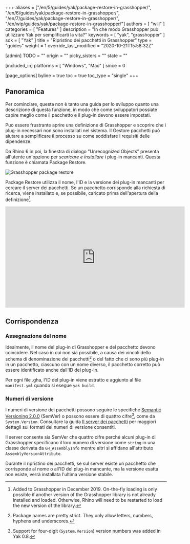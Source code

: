 +++
aliases = ["/en/5/guides/yak/package-restore-in-grasshopper/", "/en/6/guides/yak/package-restore-in-grasshopper/", "/en/7/guides/yak/package-restore-in-grasshopper/", "/en/wip/guides/yak/package-restore-in-grasshopper/"]
authors = [ "will" ]
categories = [ "Features" ]
description = "In che modo Grasshopper può utilizzare Yak per semplificarti la vita?"
keywords = [ "yak", "grasshopper" ]
sdk = [ "Yak" ]
title = "Ripristino dei pacchetti in Grasshopper"
type = "guides"
weight = 1
override_last_modified = "2020-10-21T15:58:32Z"

[admin]
TODO = ""
origin = ""
picky_sisters = ""
state = ""

[included_in]
platforms = [ "Windows", "Mac" ]
since = 0

[page_options]
byline = true
toc = true
toc_type = "single"
+++

## Panoramica

Per cominciare, questa non è tanto una guida per lo sviluppo quanto una descrizione di questa funzione, in modo che come sviluppatori possiate capire meglio come il pacchetto e il plug-in devono essere impostati.



Può essere frustrante aprire una definizione di Grasshopper e scoprire che i plug-in necessari non sono installati nel sistema.
 Il Gestore pacchetti può aiutare a semplificare il processo su come soddisfare i requisiti delle dipendenze.


Da Rhino 6 in poi, la finestra di dialogo "Unrecognized Objects" presenta all'utente un'opzione per _scaricare e installare_ i plug-in mancanti. Questa funzione è chiamata Package Restore.

![Grasshopper package restore](/images/yak-gh-restore.gif)

Package Restore utilizza il nome, l'ID e la versione dei plug-in mancanti per cercare il server dei pacchetti. Se un pacchetto corrisponde alla richiesta di ricerca, viene installato e, se possibile, caricato prima dell'apertura della definizione[^1].


<iframe width="560" height="315" src="https://www.youtube.com/embed/MsjRdRtHW08" frameborder="0" allow="accelerometer; autoplay; encrypted-media; gyroscope; picture-in-picture" allowfullscreen></iframe>

## Corrispondenza

### Assegnazione del nome

Idealmente, il nome del plug-in di Grasshopper e del pacchetto devono coincidere. Nel caso in cui non sia possibile, a causa dei vincoli dello schema di denominazione dei pacchetti[^2] o del fatto che ci sono più plug-in in un pacchetto, ciascuno con un nome diverso, il pacchetto corretto può essere identificato anche dall'ID del plug-in.

Per ogni file .gha, l'ID del plug-in viene estratto e aggiunto al file `manifest.yml` quando si esegue `yak build`.

### Numeri di versione

I numeri di versione dei pacchetti possono seguire le specifiche [Semantic Versioning 2.0.0](https://semver.org) (SemVer) o possono essere di quattro cifre[^3], come da `System.Version`. Consultare la guida [Il server dei pacchetti](../the-package-server) per maggiori dettagli sui formati dei numeri di versione consentiti.

Il server consente sia SemVer che quattro cifre perché alcuni plug-in di Grasshopper specificano il loro numero di versione come `string` in una classe derivata da `GH_AssemblyInfo` mentre altri si affidano all'attributo `AssemblyVersionAttribute`.

Durante il ripristino dei pacchetti, se sul server esiste un pacchetto che corrisponde al nome o all'ID del plug-in mancante, ma la versione esatta non esiste, verrà installata l'ultima versione stabile.

[^1]: Added to Grasshopper in December 2019. On-the-fly loading is only possible if another version of the Grasshopper library is not already installed and loaded. Otherwise, Rhino will need to be restarted to load the new version of the library.
[^2]: Package names are pretty strict. They only allow letters, numbers, hyphens and underscores.
[^3]: Support for four-digit (`System.Version`) version numbers was added in Yak 0.8.

